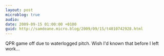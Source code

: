 ```yaml
---
layout: post
microblog: true
audio: 
date: 2009-09-15 01:00:00 +0100
guid: http://samdeane.micro.blog/2009/09/15/t4010742928.html
---
```

QPR game off due to waterlogged pitch. Wish I'd known that before I left work...
